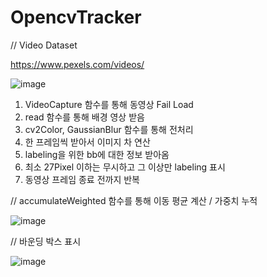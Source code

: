 # OpencvTracker 

// Video Dataset

https://www.pexels.com/videos/



![image](https://user-images.githubusercontent.com/90014998/164339638-6f4c342a-24a5-4927-8903-1fb2c1098442.png)


1. VideoCapture 함수를 통해 동영상 Fail Load
2. read 함수를 통해 배경 영상 받음
3. cv2Color, GaussianBlur 함수를 통해 전처리
4. 한 프레임씩 받아서 이미지 차 연산
5. labeling을 위한 bb에 대한 정보 받아옴
6. 최소 27Pixel 이하는 무시하고 그 이상만 labeling 표시
7. 동영상 프레임 종료 전까지 반복


// accumulateWeighted 함수를 통해 이동 평균 계산 / 가중치 누적

![image](https://user-images.githubusercontent.com/90014998/164339994-2a1c086f-9019-4e6f-baea-6e1dd16da4af.png)

// 바운딩 박스 표시 

![image](https://user-images.githubusercontent.com/90014998/164339947-e5dc4b52-9e9c-408d-9f56-883dcc6c01e3.png)
